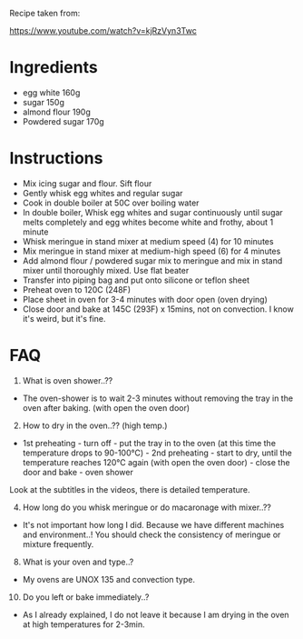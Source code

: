 Recipe taken from:

https://www.youtube.com/watch?v=kjRzVyn3Twc

# Ingredients
* egg white 160g 
* sugar 150g 
* almond flour 190g 
* Powdered sugar 170g

# Instructions
* Mix icing sugar and flour. Sift flour
* Gently whisk egg whites and regular sugar
* Cook in double boiler at 50C over boiling water
* In double boiler, Whisk egg whites and sugar continuously until sugar melts completely and egg whites become white and frothy, about 1 minute
* Whisk meringue in stand mixer at medium speed (4) for 10 minutes
* Mix meringue in stand mixer at medium-high speed (6) for 4 minutes
* Add almond flour / powdered sugar mix to meringue and mix in stand mixer until thoroughly mixed. Use flat beater
* Transfer into piping bag and put onto silicone or teflon sheet
* Preheat oven to 120C (248F)
* Place sheet in oven for 3-4 minutes with door open (oven drying)
* Close door and bake at 145C (293F) x 15mins, not on convection. I know it's weird, but it's fine.

# FAQ
1. What is oven shower..??
- The oven-shower is to wait 2-3 minutes without removing the tray in the oven after baking. (with open the oven door)

2. How to dry in the oven..?? (high temp.)
- 1st preheating - turn off - put the tray in to the oven (at this time the temperature drops to 90-100℃) - 2nd preheating - start to dry, until the temperature reaches 120℃ again (with open the oven door) - close the door and bake - oven shower

Look at the subtitles in the videos, there is detailed temperature.

4. How long do you whisk meringue or do macaronage with mixer..??
- It's not important how long I did.
Because we have different machines and environment..!
You should check the consistency of meringue or mixture frequently.

8. What is your oven and type..?
- My ovens are UNOX 135 and convection type.

10. Do you left or bake immediately..?
- As I already explained, I do not leave it because I am drying in the oven at high temperatures for 2-3min.
